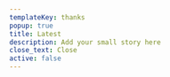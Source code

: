 ```yaml
---
templateKey: thanks
popup: true
title: Latest
description: Add your small story here
close_text: Close
active: false
---
```


